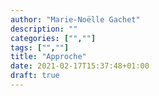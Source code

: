 ```yaml
---
author: "Marie-Noëlle Gachet"
description: ""
categories: ["",""]
tags: ["",""]
title: "Approche"
date: 2021-02-17T15:37:48+01:00
draft: true
---
```



